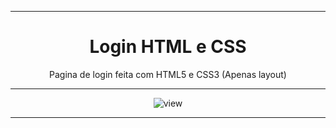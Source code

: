 <hr>
<center>
<h1>Login HTML e CSS</h1>
<p>Pagina de login feita com HTML5 e CSS3 (Apenas layout)<p>
<hr>


![view](https://github.com/nearshelby-yt/Layout-login-page/blob/main/view.png)
</center>
<hr>
